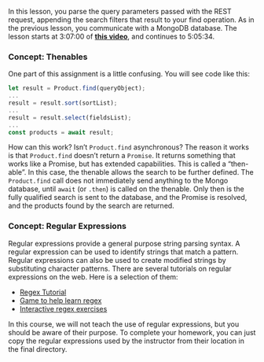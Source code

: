In this lesson, you parse the query parameters passed with the REST request, appending the search filters that result to your find operation. As in the previous lesson, you communicate with a MongoDB database. The lesson starts at 3:07:00 of **[this video](https://www.youtube.com/watch?v=rltfdjcXjmk&t=11220)**, and continues to 5:05:34.

### Concept: Thenables

One part of this assignment is a little confusing. You will see code like this:

```javascript
let result = Product.find(queryObject);
...
result = result.sort(sortList);
...
result = result.select(fieldsList);
...
const products = await result;
```

How can this work? Isn’t `Product.find` asynchronous? The reason it works is that `Product.find` doesn’t return a `Promise`. It returns something that works like a Promise, but has extended capabilities. This is called a “then-able”. In this case, the thenable allows the search to be further defined. The `Product.find` call does not immediately send anything to the Mongo database, until `await` (or `.then`) is called on the thenable. Only then is the fully qualified search is sent to the database, and the Promise is resolved, and the products found by the search are returned.

### Concept: Regular Expressions

Regular expressions provide a general purpose string parsing syntax. A regular expression can be used to identify strings that match a pattern. Regular expressions can also be used to create modified strings by substituting character patterns. There are several tutorials on regular expressions on the web. Here is a selection of them:

* [Regex Tutorial](https://regexlearn.com/)
* [Game to help learn regex](http://play.inginf.units.it/#/)
* [Interactive regex exercises](https://regexone.com/)

In this course, we will not teach the use of regular expressions, but you should be aware of their purpose. To complete your homework, you can just copy the regular expressions used by the instructor from their location in the final directory.